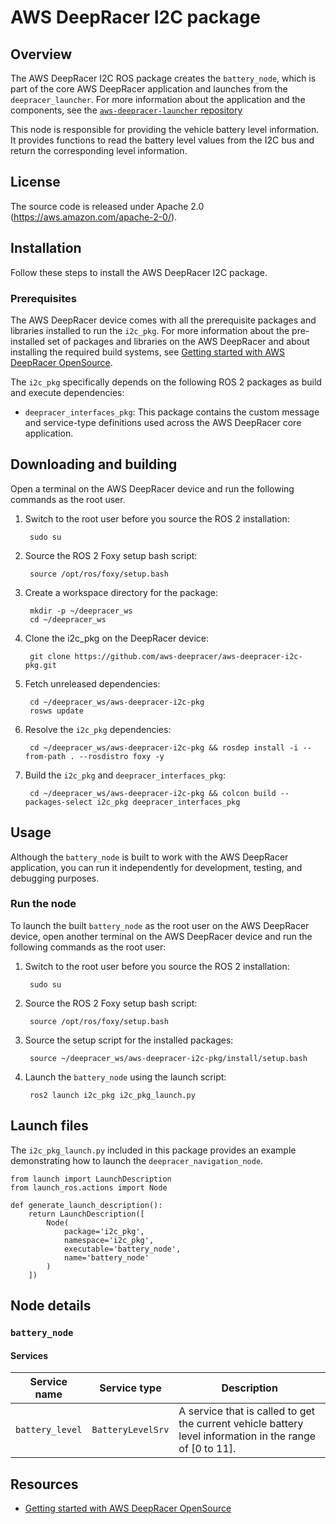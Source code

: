 # AWS DeepRacer I2C package

## Overview

The AWS DeepRacer I2C ROS package creates the `battery_node`, which is part of the core AWS DeepRacer application and launches from the `deepracer_launcher`. For more information about the application and the components, see the [`aws-deepracer-launcher` repository](https://github.com/aws-deepracer/aws-deepracer-launcher)

This node is responsible for providing the vehicle battery level information. It provides functions to read the battery level values from the I2C bus and return the corresponding level information. 

## License

The source code is released under Apache 2.0 (https://aws.amazon.com/apache-2-0/).

## Installation

Follow these steps to install the AWS DeepRacer I2C package.

### Prerequisites

The AWS DeepRacer device comes with all the prerequisite packages and libraries installed to run the `i2c_pkg`. For more information about the pre-installed set of packages and libraries on the AWS DeepRacer and about installing the required build systems, see [Getting started with AWS DeepRacer OpenSource](https://github.com/aws-deepracer/aws-deepracer-launcher/blob/main/getting-started.md).

The `i2c_pkg` specifically depends on the following ROS 2 packages as build and execute dependencies:

* `deepracer_interfaces_pkg`: This package contains the custom message and service-type definitions used across the AWS DeepRacer core application.

## Downloading and building

Open a terminal on the AWS DeepRacer device and run the following commands as the root user.

1. Switch to the root user before you source the ROS 2 installation:

        sudo su

1. Source the ROS 2 Foxy setup bash script:

        source /opt/ros/foxy/setup.bash 

1. Create a workspace directory for the package:

        mkdir -p ~/deepracer_ws
        cd ~/deepracer_ws

1. Clone the i2c_pkg on the DeepRacer device:

        git clone https://github.com/aws-deepracer/aws-deepracer-i2c-pkg.git

1. Fetch unreleased dependencies:

        cd ~/deepracer_ws/aws-deepracer-i2c-pkg
        rosws update

1. Resolve the `i2c_pkg` dependencies:

        cd ~/deepracer_ws/aws-deepracer-i2c-pkg && rosdep install -i --from-path . --rosdistro foxy -y

1. Build the `i2c_pkg` and `deepracer_interfaces_pkg`:

        cd ~/deepracer_ws/aws-deepracer-i2c-pkg && colcon build --packages-select i2c_pkg deepracer_interfaces_pkg

## Usage

Although the `battery_node` is built to work with the AWS DeepRacer application, you can run it independently for development, testing, and debugging purposes.

### Run the node

To launch the built `battery_node` as the root user on the AWS DeepRacer device, open another terminal on the AWS DeepRacer device and run the following commands as the root user:

1. Switch to the root user before you source the ROS 2 installation:

        sudo su

1. Source the ROS 2 Foxy setup bash script:

        source /opt/ros/foxy/setup.bash 

1. Source the setup script for the installed packages:

        source ~/deepracer_ws/aws-deepracer-i2c-pkg/install/setup.bash

1. Launch the `battery_node` using the launch script:

        ros2 launch i2c_pkg i2c_pkg_launch.py

## Launch files

The `i2c_pkg_launch.py` included in this package provides an example demonstrating how to launch the `deepracer_navigation_node`.

    from launch import LaunchDescription
    from launch_ros.actions import Node

    def generate_launch_description():
        return LaunchDescription([
            Node(
                package='i2c_pkg',
                namespace='i2c_pkg',
                executable='battery_node',
                name='battery_node'
            )
        ])

## Node details

### `battery_node`

#### Services

| Service name | Service type | Description |
| ---------- | ------------ | ----------- |
| `battery_level`|`BatteryLevelSrv`|A service that is called to get the current vehicle battery level information in the range of [0 to 11].|

## Resources

* [Getting started with AWS DeepRacer OpenSource](https://github.com/aws-deepracer/aws-deepracer-launcher/blob/main/getting-started.md)
